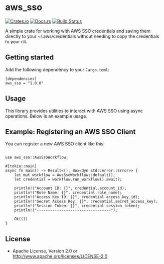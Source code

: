# aws_sso

[![Crates.io](https://img.shields.io/crates/v/aws_sso.svg)](https://crates.io/crates/aws_sso)
[![Docs.rs](https://docs.rs/aws_sso/badge.svg)](https://docs.rs/aws_sso)
[![Build Status](https://img.shields.io/github/workflow/status/davidwebstar34/aws_sso/build/master)](https://github.com/davidwebstar34/aws_sso/actions?query=workflow%3Abuild)

A simple crate for working with AWS SSO credentials and saving them directly to your ~/.aws/credentials without needing to copy the credentials to your cli.

## Getting started

Add the following dependency to your `Cargo.toml`:

```
[dependencies]
aws_sso = "1.0.0"

```

## Usage

This library provides utilities to interact with AWS SSO using async operations. Below is an example usage.

## Example: Registering an AWS SSO Client

You can register a new AWS SSO client like this:

```

use aws_sso::AwsSsoWorkflow;

#[tokio::main]
async fn main() -> Result<(), Box<dyn std::error::Error>> {
    let mut workflow = AwsSsoWorkflow::default();
    let credential = workflow.run_workflow().await?;

    println!("Account ID: {}", credential.account_id);
    println!("Role Name: {}", credential.role_name);
    println!("Access Key ID: {}", credential.access_key_id);
    println!("Secret Access Key: {}", credential.secret_access_key);
    println!("Session Token: {}", credential.session_token);
    println!("---------------------------------");

    Ok(())
}

```

## License

- Apache License, Version 2.0 or http://www.apache.org/licenses/LICENSE-2.0
